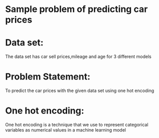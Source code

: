 # Sample problem of predicting car prices
# Data set:
The data set has car sell prices,mileage and age for 3 different models

# Problem Statement: 
To predict the car prices with the given data set using one hot encoding

# One hot encoding:
One hot encoding is a technique that we use to represent categorical variables as numerical values in a machine learning model
